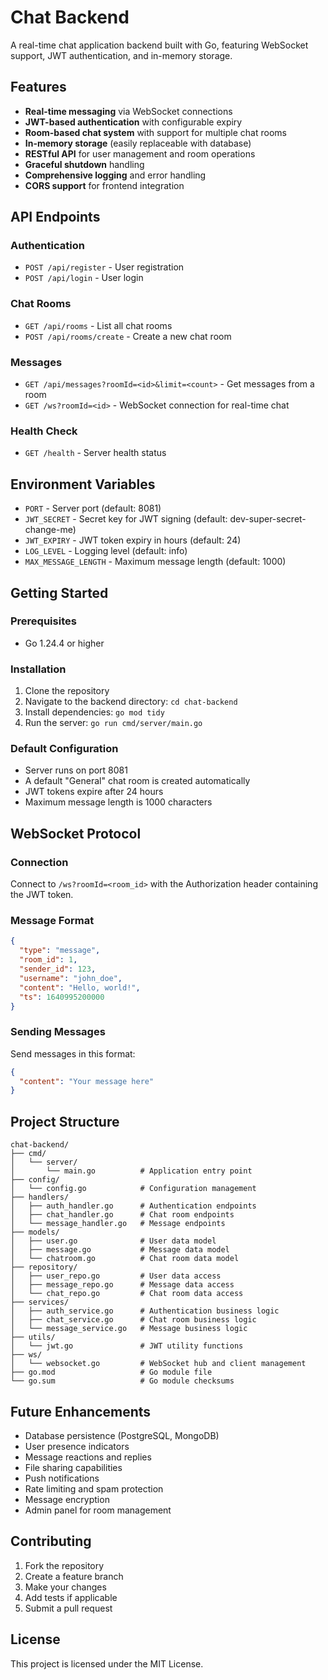 # Chat Backend

A real-time chat application backend built with Go, featuring WebSocket support, JWT authentication, and in-memory storage.

## Features

- **Real-time messaging** via WebSocket connections
- **JWT-based authentication** with configurable expiry
- **Room-based chat system** with support for multiple chat rooms
- **In-memory storage** (easily replaceable with database)
- **RESTful API** for user management and room operations
- **Graceful shutdown** handling
- **Comprehensive logging** and error handling
- **CORS support** for frontend integration

## API Endpoints

### Authentication
- `POST /api/register` - User registration
- `POST /api/login` - User login

### Chat Rooms
- `GET /api/rooms` - List all chat rooms
- `POST /api/rooms/create` - Create a new chat room

### Messages
- `GET /api/messages?roomId=<id>&limit=<count>` - Get messages from a room
- `GET /ws?roomId=<id>` - WebSocket connection for real-time chat

### Health Check
- `GET /health` - Server health status

## Environment Variables

- `PORT` - Server port (default: 8081)
- `JWT_SECRET` - Secret key for JWT signing (default: dev-super-secret-change-me)
- `JWT_EXPIRY` - JWT token expiry in hours (default: 24)
- `LOG_LEVEL` - Logging level (default: info)
- `MAX_MESSAGE_LENGTH` - Maximum message length (default: 1000)

## Getting Started

### Prerequisites
- Go 1.24.4 or higher

### Installation
1. Clone the repository
2. Navigate to the backend directory: `cd chat-backend`
3. Install dependencies: `go mod tidy`
4. Run the server: `go run cmd/server/main.go`

### Default Configuration
- Server runs on port 8081
- A default "General" chat room is created automatically
- JWT tokens expire after 24 hours
- Maximum message length is 1000 characters

## WebSocket Protocol

### Connection
Connect to `/ws?roomId=<room_id>` with the Authorization header containing the JWT token.

### Message Format
```json
{
  "type": "message",
  "room_id": 1,
  "sender_id": 123,
  "username": "john_doe",
  "content": "Hello, world!",
  "ts": 1640995200000
}
```

### Sending Messages
Send messages in this format:
```json
{
  "content": "Your message here"
}
```

## Project Structure

```
chat-backend/
├── cmd/
│   └── server/
│       └── main.go          # Application entry point
├── config/
│   └── config.go            # Configuration management
├── handlers/
│   ├── auth_handler.go      # Authentication endpoints
│   ├── chat_handler.go      # Chat room endpoints
│   └── message_handler.go   # Message endpoints
├── models/
│   ├── user.go              # User data model
│   ├── message.go           # Message data model
│   └── chatroom.go          # Chat room data model
├── repository/
│   ├── user_repo.go         # User data access
│   ├── message_repo.go      # Message data access
│   └── chat_repo.go         # Chat room data access
├── services/
│   ├── auth_service.go      # Authentication business logic
│   ├── chat_service.go      # Chat room business logic
│   └── message_service.go   # Message business logic
├── utils/
│   └── jwt.go               # JWT utility functions
├── ws/
│   └── websocket.go         # WebSocket hub and client management
├── go.mod                   # Go module file
└── go.sum                   # Go module checksums
```

## Future Enhancements

- Database persistence (PostgreSQL, MongoDB)
- User presence indicators
- Message reactions and replies
- File sharing capabilities
- Push notifications
- Rate limiting and spam protection
- Message encryption
- Admin panel for room management

## Contributing

1. Fork the repository
2. Create a feature branch
3. Make your changes
4. Add tests if applicable
5. Submit a pull request

## License

This project is licensed under the MIT License.
